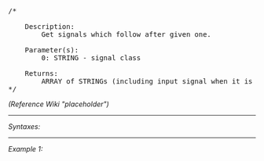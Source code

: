 <pre>/*

	Description:
		Get signals which follow after given one.

	Parameter(s):
		0: STRING - signal class

	Returns:
		ARRAY of STRINGs (including input signal when it is not a link)
*/</pre>

*(Reference Wiki "placeholder")*


---
*Syntaxes:*

<!-- [] call `BIN_fnc_getFollowingSignals` -->

---
*Example 1:*

<!-- 
```sqf
[] call BIN_fnc_getFollowingSignals;
``` -->
